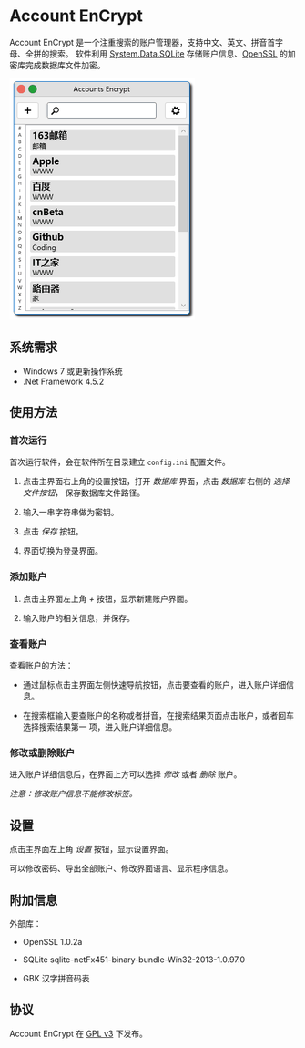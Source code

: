 

# Account EnCrypt
Account EnCrypt 是一个注重搜索的账户管理器，支持中文、英文、拼音首字母、全拼的搜索。
软件利用 [System.Data.SQLite][sqlite] 存储账户信息、[OpenSSL][openssl]
的加密库完成数据库文件加密。

![screen](screenshots/screenshot.gif)

[sqlite]: http://system.data.sqlite.org/index.html/doc/trunk/www/index.wiki
[openssl]: http://www.openssl.org/


## 系统需求

- Windows 7 或更新操作系统
- .Net Framework 4.5.2


## 使用方法

### 首次运行

首次运行软件，会在软件所在目录建立 `config.ini` 配置文件。

1. 点击主界面右上角的设置按钮，打开 *数据库* 界面，点击 *数据库* 右侧的 *选择文件按钮*，
保存数据库文件路径。

2. 输入一串字符串做为密钥。

3. 点击 *保存* 按钮。

4. 界面切换为登录界面。


### 添加账户

1. 点击主界面左上角 *+* 按钮，显示新建账户界面。

2. 输入账户的相关信息，并保存。


### 查看账户

查看账户的方法：

- 通过鼠标点击主界面左侧快速导航按钮，点击要查看的账户，进入账户详细信息。

- 在搜索框输入要查账户的名称或者拼音，在搜索结果页面点击账户，或者回车选择搜索结果第一
项，进入账户详细信息。

### 修改或删除账户

进入账户详细信息后，在界面上方可以选择 *修改* 或者 *删除* 账户。

*注意：修改账户信息不能修改标签。*


## 设置

点击主界面左上角 *设置* 按钮，显示设置界面。

可以修改密码、导出全部账户、修改界面语言、显示程序信息。



## 附加信息

外部库：

- OpenSSL 1.0.2a

- SQLite sqlite-netFx451-binary-bundle-Win32-2013-1.0.97.0

- GBK 汉字拼音码表

## 协议

Account EnCrypt 在 [GPL v3][gpl] 下发布。


[gpl]: http://www.gnu.org/licenses/gpl.html
